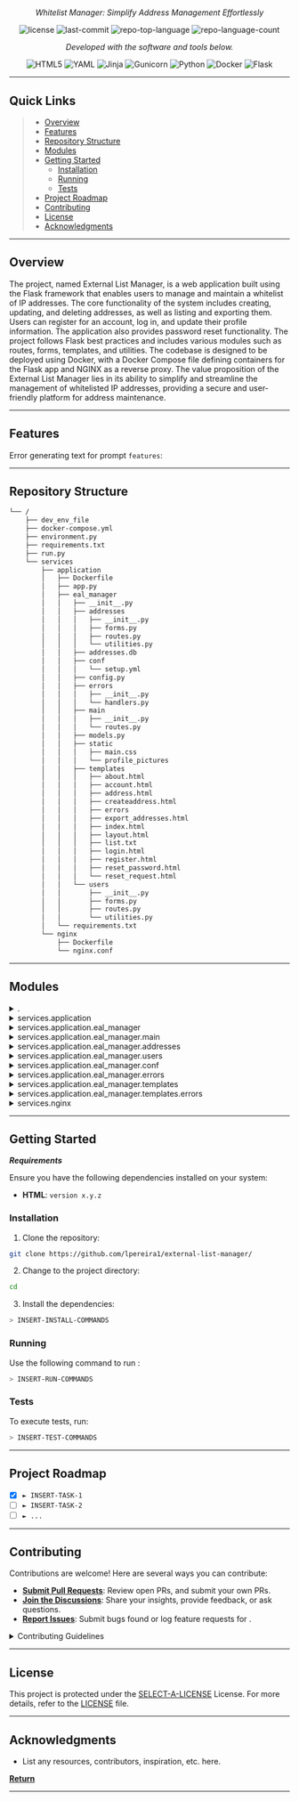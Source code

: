 <p align="center">
    <h1 align="center"></h1>
</p>
<p align="center">
    <em>Whitelist Manager: Simplify Address Management Effortlessly</em>
</p>
<p align="center">
	<img src="https://img.shields.io/github/license/lpereira1/external-list-manager?style=flat&color=0080ff" alt="license">
	<img src="https://img.shields.io/github/last-commit/lpereira1/external-list-manager?style=flat&logo=git&logoColor=white&color=0080ff" alt="last-commit">
	<img src="https://img.shields.io/github/languages/top/lpereira1/external-list-manager?style=flat&color=0080ff" alt="repo-top-language">
	<img src="https://img.shields.io/github/languages/count/lpereira1/external-list-manager?style=flat&color=0080ff" alt="repo-language-count">
<p>
<p align="center">
		<em>Developed with the software and tools below.</em>
</p>
<p align="center">
	<img src="https://img.shields.io/badge/HTML5-E34F26.svg?style=flat&logo=HTML5&logoColor=white" alt="HTML5">
	<img src="https://img.shields.io/badge/YAML-CB171E.svg?style=flat&logo=YAML&logoColor=white" alt="YAML">
	<img src="https://img.shields.io/badge/Jinja-B41717.svg?style=flat&logo=Jinja&logoColor=white" alt="Jinja">
	<img src="https://img.shields.io/badge/Gunicorn-499848.svg?style=flat&logo=Gunicorn&logoColor=white" alt="Gunicorn">
	<img src="https://img.shields.io/badge/Python-3776AB.svg?style=flat&logo=Python&logoColor=white" alt="Python">
	<img src="https://img.shields.io/badge/Docker-2496ED.svg?style=flat&logo=Docker&logoColor=white" alt="Docker">
	<img src="https://img.shields.io/badge/Flask-000000.svg?style=flat&logo=Flask&logoColor=white" alt="Flask">
</p>
<hr>

##  Quick Links

> - [ Overview](#-overview)
> - [ Features](#-features)
> - [ Repository Structure](#-repository-structure)
> - [ Modules](#-modules)
> - [ Getting Started](#-getting-started)
>   - [ Installation](#-installation)
>   - [ Running ](#-running-)
>   - [ Tests](#-tests)
> - [ Project Roadmap](#-project-roadmap)
> - [ Contributing](#-contributing)
> - [ License](#-license)
> - [ Acknowledgments](#-acknowledgments)

---

##  Overview

The project, named External List Manager, is a web application built using the Flask framework that enables users to manage and maintain a whitelist of IP addresses. The core functionality of the system includes creating, updating, and deleting addresses, as well as listing and exporting them. Users can register for an account, log in, and update their profile information. The application also provides password reset functionality. The project follows Flask best practices and includes various modules such as routes, forms, templates, and utilities. The codebase is designed to be deployed using Docker, with a Docker Compose file defining containers for the Flask app and NGINX as a reverse proxy. The value proposition of the External List Manager lies in its ability to simplify and streamline the management of whitelisted IP addresses, providing a secure and user-friendly platform for address maintenance.

---

##  Features

Error generating text for prompt `features`: 

---

##  Repository Structure

```sh
└── /
    ├── dev_env_file
    ├── docker-compose.yml
    ├── environment.py
    ├── requirements.txt
    ├── run.py
    └── services
        ├── application
        │   ├── Dockerfile
        │   ├── app.py
        │   ├── eal_manager
        │   │   ├── __init__.py
        │   │   ├── addresses
        │   │   │   ├── __init__.py
        │   │   │   ├── forms.py
        │   │   │   ├── routes.py
        │   │   │   └── utilities.py
        │   │   ├── addresses.db
        │   │   ├── conf
        │   │   │   └── setup.yml
        │   │   ├── config.py
        │   │   ├── errors
        │   │   │   ├── __init__.py
        │   │   │   └── handlers.py
        │   │   ├── main
        │   │   │   ├── __init__.py
        │   │   │   └── routes.py
        │   │   ├── models.py
        │   │   ├── static
        │   │   │   ├── main.css
        │   │   │   └── profile_pictures
        │   │   ├── templates
        │   │   │   ├── about.html
        │   │   │   ├── account.html
        │   │   │   ├── address.html
        │   │   │   ├── createaddress.html
        │   │   │   ├── errors
        │   │   │   ├── export_addresses.html
        │   │   │   ├── index.html
        │   │   │   ├── layout.html
        │   │   │   ├── list.txt
        │   │   │   ├── login.html
        │   │   │   ├── register.html
        │   │   │   ├── reset_password.html
        │   │   │   └── reset_request.html
        │   │   └── users
        │   │       ├── __init__.py
        │   │       ├── forms.py
        │   │       ├── routes.py
        │   │       └── utilities.py
        │   └── requirements.txt
        └── nginx
            ├── Dockerfile
            └── nginx.conf
```

---

##  Modules

<details closed><summary>.</summary>

| File                                                                                                    | Summary                                                                                                                                                                                                                                                                                                                            |
| ---                                                                                                     | ---                                                                                                                                                                                                                                                                                                                                |
| [dev_env_file](https://github.com/lpereira1/external-list-manager/blob/master/dev_env_file)             | This code snippet is responsible for setting up the development environment and configuring key parameters for the parent repository. It defines the Flask app, sets the environment to development, and specifies the secret key and the SQLite database URI.                                                                     |
| [requirements.txt](https://github.com/lpereira1/external-list-manager/blob/master/requirements.txt)     | The code snippet is part of the services/application module in the repository. It includes Flask app files, routes, forms, utilities, and configurations that power the main application of the system. The code ensures the functioning of the core features and logic of the application while adhering to Flask best practices. |
| [environment.py](https://github.com/lpereira1/external-list-manager/blob/master/environment.py)         | The `environment.py` file is responsible for setting up the environment variables used in the parent repository's architecture. It exports two critical values: the secret key and the URI for the SQLite database.                                                                                                                |
| [run.py](https://github.com/lpereira1/external-list-manager/blob/master/run.py)                         | This code snippet initializes and runs the application using a factory function from the eal_manager package. It allows running the app in debug mode.                                                                                                                                                                             |
| [docker-compose.yml](https://github.com/lpereira1/external-list-manager/blob/master/docker-compose.yml) | This code snippet is part of a Docker-based repository architecture. It includes a docker-compose.yml file that defines Docker containers for an application and NGINX. The application container runs a Flask app using Gunicorn, exposed on port 5000. The NGINX container acts as a reverse proxy and is exposed on port 80.    |

</details>

<details closed><summary>services.application</summary>

| File                                                                                                                     | Summary                                                                                                                                                                                                                                                     |
| ---                                                                                                                      | ---                                                                                                                                                                                                                                                         |
| [requirements.txt](https://github.com/lpereira1/external-list-manager/blob/master/services/application/requirements.txt) | The code snippet is a Flask application that provides functionality for managing addresses. It includes routes, forms, templates, and models. It requires various Flask-related dependencies.                                                               |
| [app.py](https://github.com/lpereira1/external-list-manager/blob/master/services/application/app.py)                     | This code snippet initializes and runs the application by creating an instance of the Flask app from the `eal_manager` module. The app is then run, providing the ability to debug.                                                                         |
| [Dockerfile](https://github.com/lpereira1/external-list-manager/blob/master/services/application/Dockerfile)             | The Dockerfile in the services/application directory is responsible for building a Docker image for the application. It sets the working directory, installs dependencies from the requirements.txt file, and copies the entire application into the image. |

</details>

<details closed><summary>services.application.eal_manager</summary>

| File                                                                                                                   | Summary                                                                                                                                                                                                                                                                                                                                                                                                               |
| ---                                                                                                                    | ---                                                                                                                                                                                                                                                                                                                                                                                                                   |
| [models.py](https://github.com/lpereira1/external-list-manager/blob/master/services/application/eal_manager/models.py) | The `models.py` code in the `services/application/eal_manager` folder defines the database models for the application. It includes a `User` model with attributes such as `first_name`, `last_name`, `email`, and `password`, as well as a `IPAddress` model with attributes like `address`, `name`, `organization`, and `date_created`. The code also includes methods to generate and verify password reset tokens. |
| [config.py](https://github.com/lpereira1/external-list-manager/blob/master/services/application/eal_manager/config.py) | The code snippet in `config.py` retrieves configuration settings from `setup.yml` file and sets them as environment variables in the application. These settings include the secret key, database URI, email server details, and more.                                                                                                                                                                                |

</details>

<details closed><summary>services.application.eal_manager.main</summary>

| File                                                                                                                        | Summary                                                                                                                                                                                                                                                                                                                                                       |
| ---                                                                                                                         | ---                                                                                                                                                                                                                                                                                                                                                           |
| [routes.py](https://github.com/lpereira1/external-list-manager/blob/master/services/application/eal_manager/main/routes.py) | This code is part of a Flask application within a larger repository. It contains routes for the main functionality of the application, such as rendering the start page and the about page. The code enforces the requirement of being logged in to access these routes. The start page also retrieves and displays whitelisted IP addresses from a database. |

</details>

<details closed><summary>services.application.eal_manager.addresses</summary>

| File                                                                                                                                   | Summary                                                                                                                                                                                                                                                                                                                                                                                       |
| ---                                                                                                                                    | ---                                                                                                                                                                                                                                                                                                                                                                                           |
| [forms.py](https://github.com/lpereira1/external-list-manager/blob/master/services/application/eal_manager/addresses/forms.py)         | This code snippet is part of the eal_manager module in the parent repository. It defines a Flask form class called CreateAddress with fields for an address, description, and organization. It includes validation logic to check for duplications and validate the format of the address input.                                                                                              |
| [routes.py](https://github.com/lpereira1/external-list-manager/blob/master/services/application/eal_manager/addresses/routes.py)       | This code snippet is part of the addresses module in the application service of the parent repository. It contains routes for creating, updating, deleting, and listing addresses using Flask. Authentication and database operations are also implemented.                                                                                                                                   |
| [utilities.py](https://github.com/lpereira1/external-list-manager/blob/master/services/application/eal_manager/addresses/utilities.py) | This code snippet is located in the `addresses/utilities.py` file. Its role is to generate an export of the IP addresses stored in the application's database. It retrieves all IP addresses from the database using the `IPAddress.query.all()` method and returns the list as the result. This code is part of the `eal_manager` module within the `application` service of the repository. |

</details>

<details closed><summary>services.application.eal_manager.users</summary>

| File                                                                                                                               | Summary                                                                                                                                                                                                                                                                                                                                                                                                                                                                                                                              |
| ---                                                                                                                                | ---                                                                                                                                                                                                                                                                                                                                                                                                                                                                                                                                  |
| [forms.py](https://github.com/lpereira1/external-list-manager/blob/master/services/application/eal_manager/users/forms.py)         | The `forms.py` file in the `services/application/eal_manager/users` directory is responsible for defining various forms used in user registration, login, updating account information, and password reset functionality. These forms are created using Flask-WTF and serve as input validation mechanisms, ensuring that the data entered by the user meets the specified requirements. The forms.py file includes four classes: `RegistrationForm`, `LoginForm`, `UpdateAccountForm`, `RequestResetForm`, and `ResetPasswordForm`. |
| [routes.py](https://github.com/lpereira1/external-list-manager/blob/master/services/application/eal_manager/users/routes.py)       | This code snippet contains routes for user authentication and account management in the application. It handles user registration, login, logout, account updates, and password reset functionality.                                                                                                                                                                                                                                                                                                                                 |
| [utilities.py](https://github.com/lpereira1/external-list-manager/blob/master/services/application/eal_manager/users/utilities.py) | This code snippet within the parent repository's architecture contains functions for saving profile pictures and sending password reset emails. It utilizes the Flask framework, PIL library for image processing, and Flask-Mail for email functionality.                                                                                                                                                                                                                                                                           |

</details>

<details closed><summary>services.application.eal_manager.conf</summary>

| File                                                                                                                        | Summary                                                                                                                                                                                                                      |
| ---                                                                                                                         | ---                                                                                                                                                                                                                          |
| [setup.yml](https://github.com/lpereira1/external-list-manager/blob/master/services/application/eal_manager/conf/setup.yml) | The code snippet in setup.yml defines the setup configuration for the application's database, default username, forms secret, mail server settings, etc., critical to the operation of the parent repository's architecture. |

</details>

<details closed><summary>services.application.eal_manager.errors</summary>

| File                                                                                                                              | Summary                                                                                                                                                                              |
| ---                                                                                                                               | ---                                                                                                                                                                                  |
| [handlers.py](https://github.com/lpereira1/external-list-manager/blob/master/services/application/eal_manager/errors/handlers.py) | This code snippet is responsible for handling errors in the application. It defines error handlers for HTTP status codes 404, 403, and 500, rendering corresponding error templates. |

</details>

<details closed><summary>services.application.eal_manager.templates</summary>

| File                                                                                                                                                     | Summary                                                                                                                                                                                                                                                                                                                                                                                                                 |
| ---                                                                                                                                                      | ---                                                                                                                                                                                                                                                                                                                                                                                                                     |
| [about.html](https://github.com/lpereira1/external-list-manager/blob/master/services/application/eal_manager/templates/about.html)                       | This code snippet represents the about.html template page of the eal_manager application in the parent repository. It extends the layout.html template and displays the heading About Page.                                                                                                                                                                                                                             |
| [account.html](https://github.com/lpereira1/external-list-manager/blob/master/services/application/eal_manager/templates/account.html)                   | This code snippet, located at `services/application/eal_manager/templates/account.html`, is a template file that renders the user account page. It displays the user's profile information, including their name, email, and profile picture. The template also provides a form for the user to update their account details, such as email, first name, last name, and profile picture.                                |
| [reset_request.html](https://github.com/lpereira1/external-list-manager/blob/master/services/application/eal_manager/templates/reset_request.html)       | This code snippet is a template file for the reset_request.html page. It extends a base layout and contains a form for requesting a password reset. The form includes an email field and a submit button.                                                                                                                                                                                                               |
| [list.txt](https://github.com/lpereira1/external-list-manager/blob/master/services/application/eal_manager/templates/list.txt)                           | The code snippet in services/application/eal_manager/templates/list.txt generates a formatted list of addresses in the parent repository's architecture. It loops through each address in the addresses variable and displays the address and corresponding name.                                                                                                                                                       |
| [address.html](https://github.com/lpereira1/external-list-manager/blob/master/services/application/eal_manager/templates/address.html)                   | This code snippet is a template file called address.html within the eal_manager module in the parent repository. It defines the layout and content of a webpage displaying address details, including the address itself, creation date, and options to edit or delete the address.                                                                                                                                     |
| [register.html](https://github.com/lpereira1/external-list-manager/blob/master/services/application/eal_manager/templates/register.html)                 | The code snippet is a template for the user registration page in the application. It includes form fields for email, first name, last name, password, and password confirmation, along with error handling and a submit button. The template extends a base layout and is designed to be rendered by the application.                                                                                                   |
| [createaddress.html](https://github.com/lpereira1/external-list-manager/blob/master/services/application/eal_manager/templates/createaddress.html)       | This code snippet represents a template file called createaddress.html in the eal_manager module of the parent repository. It provides the HTML structure and form elements for creating a new address entry in the application.                                                                                                                                                                                        |
| [layout.html](https://github.com/lpereira1/external-list-manager/blob/master/services/application/eal_manager/templates/layout.html)                     | This code snippet, located at `services/application/eal_manager/templates/layout.html`, defines the layout for the Whitelist Maintenance web application. It includes the page structure, navigation bar, and options for different actions.                                                                                                                                                                            |
| [index.html](https://github.com/lpereira1/external-list-manager/blob/master/services/application/eal_manager/templates/index.html)                       | The code snippet is a Django template file (`index.html`) that renders a dynamic web page for managing whitelisted addresses. It displays a table of addresses with details such as name, IP address, organization, created by, and created on. Each address has an edit and delete button that triggers modals for confirming deletion. Pagination links are also included. The template extends a `layout.html` file. |
| [export_addresses.html](https://github.com/lpereira1/external-list-manager/blob/master/services/application/eal_manager/templates/export_addresses.html) | This code snippet is part of a larger repository structure for an application called EAL Manager. It specifically handles the template for exporting addresses.                                                                                                                                                                                                                                                         |
| [login.html](https://github.com/lpereira1/external-list-manager/blob/master/services/application/eal_manager/templates/login.html)                       | The code snippet is a template for the login page in the application. It extends a base layout and includes a form for users to enter their email and password to log in. It also provides the option to remember the login and a link for password reset.                                                                                                                                                              |
| [reset_password.html](https://github.com/lpereira1/external-list-manager/blob/master/services/application/eal_manager/templates/reset_password.html)     | This code snippet is a template file, `reset_password.html`. It defines the HTML structure and form components for resetting a user's password in the application. The file is part of the `eal_manager` module within the parent repository's `application` service.                                                                                                                                                   |

</details>

<details closed><summary>services.application.eal_manager.templates.errors</summary>

| File                                                                                                                                  | Summary                                                                                                                                                                                                                                                                                               |
| ---                                                                                                                                   | ---                                                                                                                                                                                                                                                                                                   |
| [403.html](https://github.com/lpereira1/external-list-manager/blob/master/services/application/eal_manager/templates/errors/403.html) | This code snippet defines the contents of the 403.html error template, which is rendered when a user is denied access to a page. It extends the layout.html template and displays a message explaining the access denial.                                                                             |
| [404.html](https://github.com/lpereira1/external-list-manager/blob/master/services/application/eal_manager/templates/errors/404.html) | The code snippet is a template file located at services/application/eal_manager/templates/errors/404.html in the repository. It defines the content of the 404 error page for the application, displaying a message indicating that the page was not found. This template extends a base layout file. |
| [500.html](https://github.com/lpereira1/external-list-manager/blob/master/services/application/eal_manager/templates/errors/500.html) | This code snippet represents an HTML template for displaying a server error page (500 error) in the application's error handling system. The template extends a layout file and includes a message for the user to contact the system administrator.                                                  |

</details>

<details closed><summary>services.nginx</summary>

| File                                                                                                   | Summary                                                                                                                                                                                                                                                                                        |
| ---                                                                                                    | ---                                                                                                                                                                                                                                                                                            |
| [nginx.conf](https://github.com/lpereira1/external-list-manager/blob/master/services/nginx/nginx.conf) | The code snippet in the `services/nginx/nginx.conf` file is responsible for configuring the Nginx server to forward requests to the Flask application running on port 5000. It sets up an upstream server called `hello_flask` and defines rules for proxying requests and preserving headers. |
| [Dockerfile](https://github.com/lpereira1/external-list-manager/blob/master/services/nginx/Dockerfile) | The `nginx/Dockerfile` delivers the latest version of Nginx and removes the default configuration, replacing it with a custom `nginx.conf` file.                                                                                                                                               |

</details>

---

##  Getting Started

***Requirements***

Ensure you have the following dependencies installed on your system:

* **HTML**: `version x.y.z`

###  Installation

1. Clone the  repository:

```sh
git clone https://github.com/lpereira1/external-list-manager/
```

2. Change to the project directory:

```sh
cd 
```

3. Install the dependencies:

```sh
> INSERT-INSTALL-COMMANDS
```

###  Running 

Use the following command to run :

```sh
> INSERT-RUN-COMMANDS
```

###  Tests

To execute tests, run:

```sh
> INSERT-TEST-COMMANDS
```

---

##  Project Roadmap

- [X] `► INSERT-TASK-1`
- [ ] `► INSERT-TASK-2`
- [ ] `► ...`

---

##  Contributing

Contributions are welcome! Here are several ways you can contribute:

- **[Submit Pull Requests](https://github.com/lpereira1/external-list-manager/blob/main/CONTRIBUTING.md)**: Review open PRs, and submit your own PRs.
- **[Join the Discussions](https://github.com/lpereira1/external-list-manager/discussions)**: Share your insights, provide feedback, or ask questions.
- **[Report Issues](https://github.com/lpereira1/external-list-manager/issues)**: Submit bugs found or log feature requests for .

<details closed>
    <summary>Contributing Guidelines</summary>

1. **Fork the Repository**: Start by forking the project repository to your GitHub account.
2. **Clone Locally**: Clone the forked repository to your local machine using a Git client.
   ```sh
   git clone https://github.com/lpereira1/external-list-manager/
   ```
3. **Create a New Branch**: Always work on a new branch, giving it a descriptive name.
   ```sh
   git checkout -b new-feature-x
   ```
4. **Make Your Changes**: Develop and test your changes locally.
5. **Commit Your Changes**: Commit with a clear message describing your updates.
   ```sh
   git commit -m 'Implemented new feature x.'
   ```
6. **Push to GitHub**: Push the changes to your forked repository.
   ```sh
   git push origin new-feature-x
   ```
7. **Submit a Pull Request**: Create a PR against the original project repository. Clearly describe the changes and their motivations.

Once your PR is reviewed and approved, it will be merged into the main branch.

</details>

---

##  License

This project is protected under the [SELECT-A-LICENSE](https://choosealicense.com/licenses) License. For more details, refer to the [LICENSE](https://choosealicense.com/licenses/) file.

---

##  Acknowledgments

- List any resources, contributors, inspiration, etc. here.

[**Return**](#-quick-links)

---
